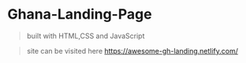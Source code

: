 # Ghana-Landing-Page

> built with HTML,CSS and JavaScript

> site can be visited here https://awesome-gh-landing.netlify.com/
